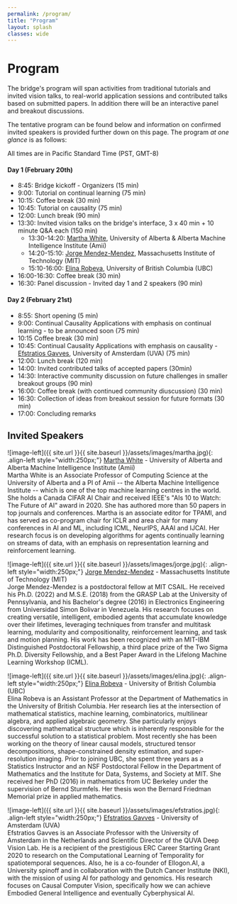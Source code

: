 ```yaml
---
permalink: /program/
title: "Program"
layout: splash
classes: wide
---
```

 <style type="text/css">
    .image-left {
      display: block;
      margin-left: auto;
      margin-right: auto;
      float: right;
    }
 </style>

# Program

The bridge's program will span activities from traditional tutorials and invited vision talks, to real-world application sessions and contributed talks based on submitted papers. In addition there will be an interactive panel and breakout discussions.

The tentative program can be found below and information on confirmed invited speakers is provided further down on this page. The program *at one glance* is as follows:

All times are in Pacific Standard Time (PST, GMT-8)

#### Day 1 (February 20th)

* 8:45: Bridge kickoff - Organizers (15 min)
* 9:00: Tutorial on continual learning (75 min) 
* 10:15: Coffee break (30 min) 
* 10:45: Tutorial on causality (75 min)
* 12:00: Lunch break (90 min) 
* 13:30: Invited vision talks on the bridge's interface, 3 x 40 min + 10 minute Q&A each (150 min) 
	* 13:30-14:20: [Martha White](https://webdocs.cs.ualberta.ca/~whitem/), University of Alberta & Alberta Machine Intelligence Institute (Amii)
	* 14:20-15:10: [Jorge Mendez-Mendez](https://jorge-a-mendez.github.io/), Massachusetts Institute of Technology (MIT)
	* 15:10-16:00: [Elina Robeva](https://personal.math.ubc.ca/~erobeva/), University of British Columbia (UBC)
* 16:00-16:30: Coffee break (30 min)
* 16:30: Panel discussion - Invited day 1 and 2 speakers (90 min)

#### Day 2 (February 21st) 
* 8:55: Short opening (5 min)
* 9:00: Continual Causality Applications with emphasis on continual learning - to be announced soon (75 min)
* 10:15 Coffee break (30 min)
* 10:45: Continual Causality Applications with emphasis on causality - [Efstratios Gavves](https://www.egavves.com/), University of Amsterdam (UVA) (75 min)
* 12:00: Lunch break (120 min)
* 14:00: Invited contributed talks of accepted papers (30min)
* 14:30: Interactive community discussion on future challenges in smaller breakout groups (90 min) 
* 16:00: Coffee break (with continued community diuscussion) (30 min)
* 16:30: Collection of ideas from breakout session for future formats (30 min) 
* 17:00: Concluding remarks

## Invited Speakers

![image-left]({{ site.url }}{{ site.baseurl }}/assets/images/martha.jpg){: .align-left style="width:250px;"}
[Martha White](https://webdocs.cs.ualberta.ca/~whitem/) - University of Alberta and Alberta Machine Intelligence Institute (Amii) <br />
Martha White is an Associate Professor of Computing Science at the University of Alberta and a PI of Amii -- the Alberta Machine Intelligence Institute -- which is one of the top machine learning centres in the world. She holds a Canada CIFAR AI Chair and received IEEE's "AIs 10 to Watch: The Future of AI" award in 2020. She has authored more than 50 papers in top journals and conferences. Martha is an associate editor for TPAMI, and has served as co-program chair for ICLR and area chair for many conferences in AI and ML, including ICML, NeurIPS, AAAI and IJCAI. Her research focus is on developing algorithms for agents continually learning on streams of data, with an emphasis on representation learning and reinforcement learning. <br />


![image-left]({{ site.url }}{{ site.baseurl }}/assets/images/jorge.jpg){: .align-left style="width:250px;"}
[Jorge Mendez-Mendez](https://jorge-a-mendez.github.io) - Massachusetts Institute of Technology (MIT) <br />
Jorge Mendez-Mendez is a postdoctoral fellow at MIT CSAIL. He received his Ph.D. (2022) and M.S.E. (2018) from the GRASP Lab at the University of Pennsylvania, and his Bachelor's degree (2016) in Electronics Engineering from Universidad Simon Bolivar in Venezuela. His research focuses on creating versatile, intelligent, embodied agents that accumulate knowledge over their lifetimes, leveraging techniques from transfer and multitask learning, modularity and compositionality, reinforcement learning, and task and motion planning. His work has been recognized with an MIT-IBM Distinguished Postdoctoral Fellowship, a third place prize of the Two Sigma Ph.D. Diversity Fellowship, and a Best Paper Award in the Lifelong Machine Learning Workshop (ICML). <br />


![image-left]({{ site.url }}{{ site.baseurl }}/assets/images/elina.jpg){: .align-left style="width:250px;"}
[Elina Robeva](https://blockchain.ubc.ca/people/elina-robeva) - University of British Columbia (UBC) <br />
Elina Robeva is an Assistant Professor at the Department of Mathematics in the University of British Columbia. Her research lies at the intersection of mathematical statistics, machine learning, combinatorics, multilinear algebra, and applied algebraic geometry. She particularly enjoys discovering mathematical structure which is inherently responsible for the successful solution to a statistical problem. Most recently she has been working on the theory of linear causal models, structured tensor decompositions, shape-constrained density estimation, and super-resolution imaging. Prior to joining UBC, she spent three years as a Statistics Instructor and an NSF Postdoctoral Fellow in the Department of Mathematics and the Institute for Data, Systems, and Society at MIT. She received her PhD (2016) in mathematics from UC Berkeley under the supervision of Bernd Sturmfels. Her thesis won the Bernard Friedman Memorial prize in applied mathematics. <br />


![image-left]({{ site.url }}{{ site.baseurl }}/assets/images/efstratios.jpg){: .align-left style="width:250px;"}
[Efstratios Gavves](https://ivi.fnwi.uva.nl/vislab/author/efstratios-gavves/) - University of Amsterdam (UVA) <br />
Efstratios Gavves is an Associate Professor with the University of Amsterdam in the Netherlands and Scientific Director of the QUVA Deep Vision Lab. He is a recipient of the prestigious ERC Career Starting Grant 2020 to research on the Computational Learning of Temporality for spatiotemporal sequences. Also, he is a co-founder of Ellogon.AI, a University spinoff and in collaboration with the Dutch Cancer Institute (NKI), with the mission of using AI for pathology and genomics. His research focuses on Causal Computer Vision, specifically how we can achieve Embodied General Intelligence and eventually Cyberphysical AI. 

